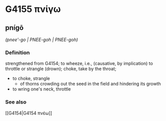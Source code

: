 # G4155 πνίγω

## pnígō

_(pnee'-go | PNEE-goh | PNEE-goh)_

### Definition

strengthened from G4154; to wheeze, i.e., (causative, by implication) to throttle or strangle (drown); choke, take by the throat; 

- to choke, strangle
  - of thorns crowding out the seed in the field and hindering its growth
- to wring one's neck, throttle

### See also

[[G4154|G4154 πνέω]]
